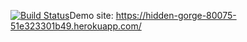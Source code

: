 [![Build Status](https://app.travis-ci.com/Kerdi60/Yazilim481repo.svg?token=XEtLWhcwZByq8aHxKV47&branch=main)](https://app.travis-ci.com/Kerdi60/Yazilim481repo)Demo site: https://hidden-gorge-80075-51e323301b49.herokuapp.com/

